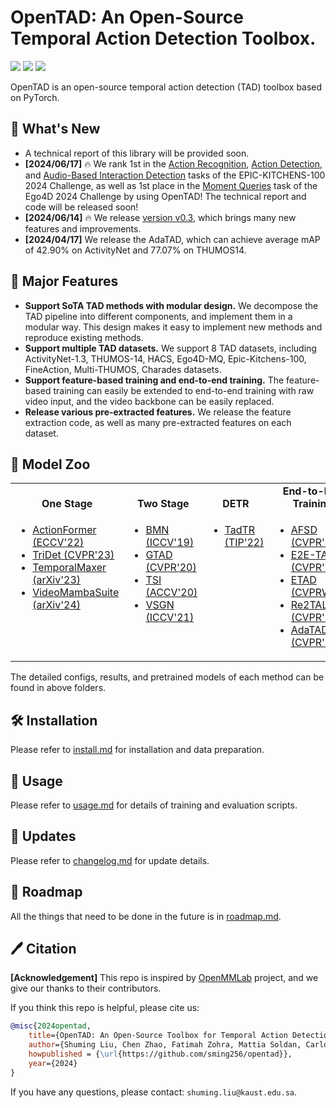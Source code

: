 # OpenTAD: An Open-Source Temporal Action Detection Toolbox.

<p align="left">
<!-- <a href="https://arxiv.org/abs/xxx.xxx" alt="arXiv"> -->
    <!-- <img src="https://img.shields.io/badge/arXiv-xxx.xxx-b31b1b.svg?style=flat" /></a> -->
<a href="https://github.com/sming256/opentad/blob/main/LICENSE" alt="license">
    <img src="https://img.shields.io/badge/License-Apache_2.0-blue.svg" /></a>
<a href="https://github.com/sming256/OpenTAD/issues" alt="docs">
    <img src="https://img.shields.io/github/issues-raw/sming256/OpenTAD?color=%23FF9600" /></a>
<a href="https://img.shields.io/github/stars/sming256/opentad" alt="arXiv">
    <img src="https://img.shields.io/github/stars/sming256/opentad" /></a>
</p>

OpenTAD is an open-source temporal action detection (TAD) toolbox based on PyTorch.


## 🥳 What's New

- A technical report of this library will be provided soon.
- **[2024/06/17]** 🔥 We rank 1st in the [Action Recognition](https://codalab.lisn.upsaclay.fr/competitions/776#results), [Action Detection](https://codalab.lisn.upsaclay.fr/competitions/707), and [Audio-Based Interaction Detection](https://codalab.lisn.upsaclay.fr/competitions/17921#results) tasks of the EPIC-KITCHENS-100 2024 Challenge, as well as 1st place in the [Moment Queries](https://eval.ai/web/challenges/challenge-page/1626/leaderboard/3913) task of the Ego4D 2024 Challenge by using OpenTAD! The technical report and code will be released soon!
- **[2024/06/14]** 🔥 We release [version v0.3](docs/en/changelog.md), which brings many new features and improvements.
- **[2024/04/17]** We release the AdaTAD, which can achieve average mAP of 42.90% on ActivityNet and 77.07% on THUMOS14.
<!-- - **[2024/06/01]** 🔥 We rank 1st in the [Action Recognition](https://codalab.lisn.upsaclay.fr/competitions/776#results), [Action Detection](https://codalab.lisn.upsaclay.fr/competitions/707), and [Audio-Based Interaction Detection](https://codalab.lisn.upsaclay.fr/competitions/17921#results) tasks of the EPIC-KITCHENS-100 2024 Challenge, as well as 1st place in the [Moment Queries](https://eval.ai/web/challenges/challenge-page/1626/leaderboard/3913) task of the Ego4D 2024 Challenge by using OpenTAD! Code will be released soon! -->


## 📖 Major Features

- **Support SoTA TAD methods with modular design.** We decompose the TAD pipeline into different components, and implement them in a modular way. This design makes it easy to implement new methods and reproduce existing methods.
- **Support multiple TAD datasets.** We support 8 TAD datasets, including ActivityNet-1.3, THUMOS-14, HACS, Ego4D-MQ, Epic-Kitchens-100, FineAction, Multi-THUMOS, Charades datasets.
- **Support feature-based training and end-to-end training.** The feature-based training can easily be extended to end-to-end training with raw video input, and the video backbone can be easily replaced.
- **Release various pre-extracted features.** We release the feature extraction code, as well as many pre-extracted features on each dataset.

## 🌟 Model Zoo

<table align="center">
  <tbody>
    <tr align="center" valign="bottom">
      <td>
        <b>One Stage</b>
      </td>
      <td>
        <b>Two Stage</b>
      </td>
      <td>
        <b>DETR</b>
      </td>
      <td>
        <b>End-to-End Training</b>
      </td>
    </tr>
    <tr valign="top">
      <td>
        <ul>
            <li><a href="configs/actionformer">ActionFormer (ECCV'22)</a></li>
            <li><a href="configs/tridet">TriDet (CVPR'23)</a></li>
            <li><a href="configs/temporalmaxer">TemporalMaxer (arXiv'23)</a></li>
            <li><a href="configs/videomambasuite">VideoMambaSuite (arXiv'24)</a></li>
      </ul>
      </td>
      <td>
        <ul>
            <li><a href="configs/bmn">BMN (ICCV'19)</a></li>
            <li><a href="configs/gtad">GTAD (CVPR'20)</a></li>
            <li><a href="configs/tsi">TSI (ACCV'20)</a></li>
            <li><a href="configs/vsgn">VSGN (ICCV'21)</a></li>
        </ul>
      </td>
      <td>
        <ul>
          <li><a href="configs/tadtr">TadTR (TIP'22)</a></li>
        </ul>
      </td>
      <td>
        <ul>
          <li><a href="configs/afsd">AFSD (CVPR'21)</a></li>
          <li><a href="configs/tadtr">E2E-TAD (CVPR'22)</a></li>
          <li><a href="configs/etad">ETAD (CVPRW'23)</a></li>
          <li><a href="configs/re2tal">Re2TAL (CVPR'23)</a></li>
          <li><a href="configs/adatad">AdaTAD (CVPR'24)</a></li>
        </ul>
      </td>
    </tr>
</td>
    </tr>
  </tbody>
</table>

The detailed configs, results, and pretrained models of each method can be found in above folders.

## 🛠️ Installation

Please refer to [install.md](docs/en/install.md) for installation and data preparation.


## 🚀 Usage

Please refer to [usage.md](docs/en/usage.md) for details of training and evaluation scripts.


## 📄 Updates
Please refer to [changelog.md](docs/en/changelog.md) for update details.


## 🤝 Roadmap

All the things that need to be done in the future is in [roadmap.md](docs/en/roadmap.md).


## 🖊️ Citation

**[Acknowledgement]** This repo is inspired by [OpenMMLab](https://github.com/open-mmlab) project, and we give our thanks to their contributors.

If you think this repo is helpful, please cite us:

```bibtex
@misc{2024opentad,
    title={OpenTAD: An Open-Source Toolbox for Temporal Action Detection},
    author={Shuming Liu, Chen Zhao, Fatimah Zohra, Mattia Soldan, Carlos Hinojosa, Alejandro Pardo, Anthony Cioppa, Lama Alssum, Mengmeng Xu, Merey Ramazanova, Juan León Alcázar, Silvio Giancola, Bernard Ghanem},
    howpublished = {\url{https://github.com/sming256/opentad}},
    year={2024}
}
```

If you have any questions, please contact: `shuming.liu@kaust.edu.sa`.
